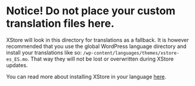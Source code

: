 # Notice! Do not place your custom translation files here.

XStore will look in this directory for translations as a fallback. It is however recommended that you use the global WordPress language directory and install your translations like so: `/wp-content/languages/themes/xstore-es_ES.mo`. That way they will not be lost or overwritten during XStore updates.

You can read more about installing XStore in your language [here](http://xstore.helpscoutdocs.com/category/18-theme-translation).
